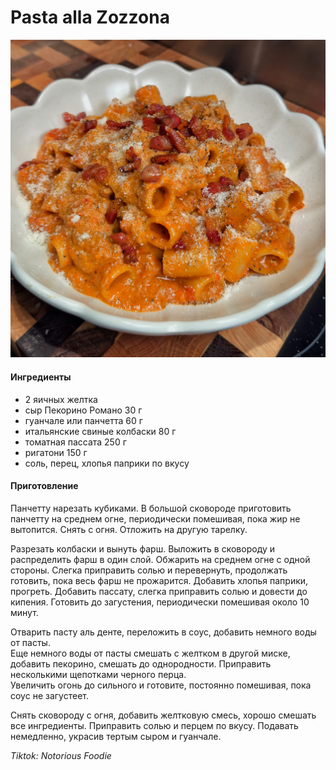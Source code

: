 ﻿---
image: ../../pics/pasta-zozzona.webp
---
# Pasta alla Zozzona

![Pasta alla Zozzona](../../pics/pasta-zozzona.webp)

#### Ингредиенты

* 2 яичных желтка
* сыр Пекорино Романо 30 г
* гуанчале или панчетта 60 г
* итальянские свиные колбаски 80 г
* томатная пассата 250 г
* ригатони 150 г
* соль, перец, хлопья паприки по вкусу

#### Приготовление

Панчетту нарезать кубиками. В большой сковороде приготовить панчетту на среднем огне, периодически помешивая, пока жир не вытопится. Снять с огня. Отложить на другую тарелку.

Разрезать колбаски и вынуть фарш. Выложить в сковороду и распределить фарш в один слой. Обжарить на среднем огне с одной стороны. Слегка приправить солью и перевернуть, продолжать готовить, пока весь фарш не прожарится. Добавить хлопья паприки, прогреть. Добавить пассату, слегка приправить солью и довести до кипения. Готовить до загустения, периодически помешивая около 10 минут.

Отварить пасту аль денте, переложить в соус, добавить немного воды от пасты.  
Еще немного воды от пасты смешать с желтком в другой миске, добавить пекорино, смешать до однородности. Приправить несколькими щепотками черного перца.   
Увеличить огонь до сильного и готовите, постоянно помешивая, пока соус не загустеет.

Снять сковороду с огня, добавить желтковую смесь, хорошо смешать все ингредиенты. Приправить солью и перцем по вкусу. Подавать немедленно, украсив тертым сыром и гуанчале.

*Tiktok: Notorious Foodie*
